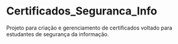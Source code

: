 # Certificados_Seguranca_Info
Projeto para criação e gerenciamento de certificados voltado para estudantes de segurança da informação.
